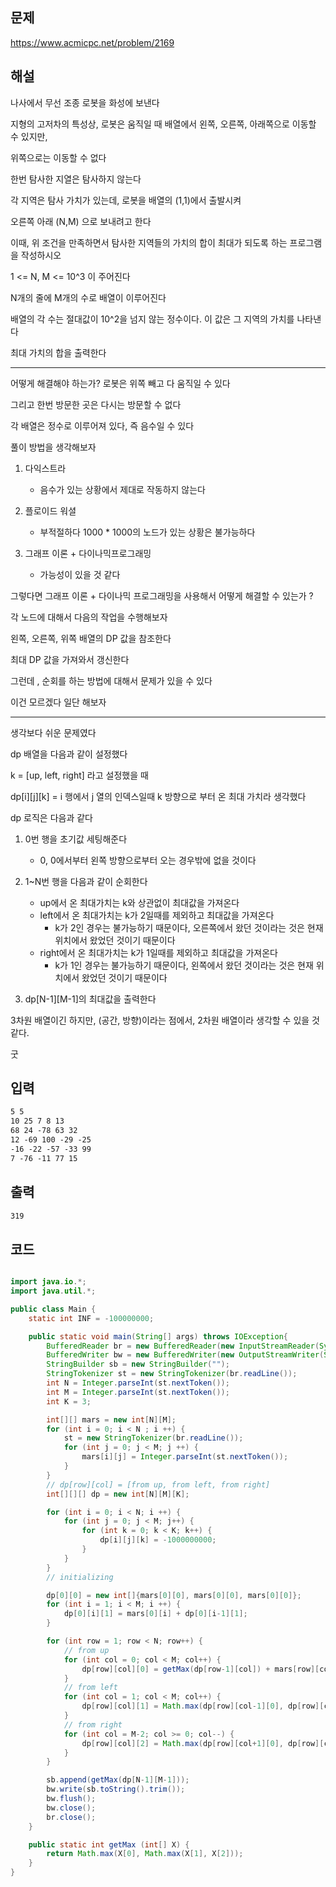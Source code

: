 ## 문제

https://www.acmicpc.net/problem/2169

## 해설

나사에서 무선 조종 로봇을 화성에 보낸다

지형의 고저차의 특성상, 로봇은 움직일 때 배열에서 왼쪽, 오른쪽, 아래쪽으로 이동할 수 있지만,

위쪽으로는 이동할 수 없다

한번 탐사한 지열은 탐사하지 않는다

각 지역은 탐사 가치가 있는데, 로봇을 배열의 (1,1)에서 출발시켜

오른쪽 아래 (N,M) 으로 보내려고 한다

이때, 위 조건을 만족하면서 탐사한 지역들의 가치의 합이 최대가 되도록 하는 프로그램을 작성하시오

1 <= N, M <= 10^3 이 주어진다

N개의 줄에 M개의 수로 배열이 이루어진다

배열의 각 수는 절대값이 10^2을 넘지 않는 정수이다. 이 값은 그 지역의 가치를 나타낸다

최대 가치의 합을 출력한다

-----

어떻게 해결해야 하는가? 로봇은 위쪽 빼고 다 움직일 수 있다

그리고 한번 방문한 곳은 다시는 방문할 수 없다

각 배열은 정수로 이루어져 있다, 즉 음수일 수 있다

풀이 방법을 생각해보자

1. 다익스트라
    - 음수가 있는 상황에서 제대로 작동하지 않는다

2. 플로이드 워셜
    - 부적절하다 1000 * 1000의 노드가 있는 상황은 불가능하다

3. 그래프 이론 + 다이나믹프로그래밍
    - 가능성이 있을 것 같다

그렇다면 그래프 이론 + 다이나믹 프로그래밍을 사용해서 어떻게 해결할 수 있는가 ?

각 노드에 대해서 다음의 작업을 수행해보자

왼쪽, 오른쪽, 위쪽 배열의 DP 값을 참조한다

최대 DP 값을 가져와서 갱신한다

그런데 , 순회를 하는 방법에 대해서 문제가 있을 수 있다

이건 모르겠다 일단 해보자

---

생각보다 쉬운 문제였다

dp 배열을 다음과 같이 설정했다

k = [up, left, right] 라고 설정했을 때

dp[i][j][k] = i 행에서 j 열의 인덱스일때 k 방향으로 부터 온 최대 가치라 생각했다

dp 로직은 다음과 같다

1. 0번 행을 초기값 세팅해준다
    - 0, 0에서부터 왼쪽 방향으로부터 오는 경우밖에 없을 것이다
2. 1~N번 행을 다음과 같이 순회한다
    - up에서 온 최대가치는 k와 상관없이 최대값을 가져온다
    - left에서 온 최대가치는 k가 2일때를 제외하고 최대값을 가져온다
        - k가 2인 경우는 불가능하기 때문이다, 오른쪽에서 왔던 것이라는 것은 현재 위치에서 왔었던 것이기 때문이다
    - right에서 온 최대가치는 k가 1일때를 제외하고 최대값을 가져온다
        - k가 1인 경우는 불가능하기 때문이다, 왼쪽에서 왔던 것이라는 것은 현재 위치에서 왔었던 것이기 때문이다

3. dp[N-1][M-1]의 최대값을 출력한다

3차원 배열이긴 하지만, (공간, 방향)이라는 점에서, 2차원 배열이라 생각할 수 있을 것 같다.

굿

## 입력
```txt
5 5
10 25 7 8 13
68 24 -78 63 32
12 -69 100 -29 -25
-16 -22 -57 -33 99
7 -76 -11 77 15
```

## 출력
```txt
319
```



## 코드

```java

import java.io.*;
import java.util.*;

public class Main {
    static int INF = -100000000;

    public static void main(String[] args) throws IOException{
        BufferedReader br = new BufferedReader(new InputStreamReader(System.in));
        BufferedWriter bw = new BufferedWriter(new OutputStreamWriter(System.out));
        StringBuilder sb = new StringBuilder("");
        StringTokenizer st = new StringTokenizer(br.readLine());
        int N = Integer.parseInt(st.nextToken());
        int M = Integer.parseInt(st.nextToken());
        int K = 3;

        int[][] mars = new int[N][M];
        for (int i = 0; i < N ; i ++) {
            st = new StringTokenizer(br.readLine());
            for (int j = 0; j < M; j ++) {
                mars[i][j] = Integer.parseInt(st.nextToken());
            }
        }
        // dp[row][col] = [from up, from left, from right]
        int[][][] dp = new int[N][M][K];

        for (int i = 0; i < N; i ++) {
            for (int j = 0; j < M; j++) {
                for (int k = 0; k < K; k++) {
                    dp[i][j][k] = -1000000000;
                }
            }
        }
        // initializing

        dp[0][0] = new int[]{mars[0][0], mars[0][0], mars[0][0]};
        for (int i = 1; i < M; i ++) {
            dp[0][i][1] = mars[0][i] + dp[0][i-1][1];
        }

        for (int row = 1; row < N; row++) {
            // from up
            for (int col = 0; col < M; col++) {
                dp[row][col][0] = getMax(dp[row-1][col]) + mars[row][col];
            }
            // from left
            for (int col = 1; col < M; col++) {
                dp[row][col][1] = Math.max(dp[row][col-1][0], dp[row][col-1][1]) + mars[row][col];
            }
            // from right
            for (int col = M-2; col >= 0; col--) {
                dp[row][col][2] = Math.max(dp[row][col+1][0], dp[row][col+1][2]) + mars[row][col];
            }
        }

        sb.append(getMax(dp[N-1][M-1]));
        bw.write(sb.toString().trim());
        bw.flush();
        bw.close();
        br.close();
    }

    public static int getMax (int[] X) {
        return Math.max(X[0], Math.max(X[1], X[2]));
    }
}
```